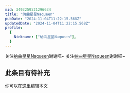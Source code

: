 ```yaml
---
mid: 3493259521296634
title: "纳曲星星Naqueen"
pubDate: "2024-11-04T11:22:15.568Z"
updatedDate: "2024-11-04T11:22:15.568Z"
profile:
  {
    Nickname: ["纳曲星星Naqueen"],
  }
---
```


关注[纳曲星星Naqueen](https://space.bilibili.com/3493259521296634)谢谢喵~ 关注[纳曲星星Naqueen](https://space.bilibili.com/3493259521296634)谢谢喵~

## 此条目有待补充
你可以在[这里](https://github.com/Yuhanawa/VTuber.ICU/edit/master/src/content/v/纳曲星星Naqueen/index.md)编辑本文
